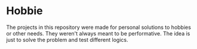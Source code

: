 # Hobbie

The projects in this repository were made for personal solutions to hobbies or other needs.
They weren't always meant to be performative. The idea is just to solve the problem and test different logics.
